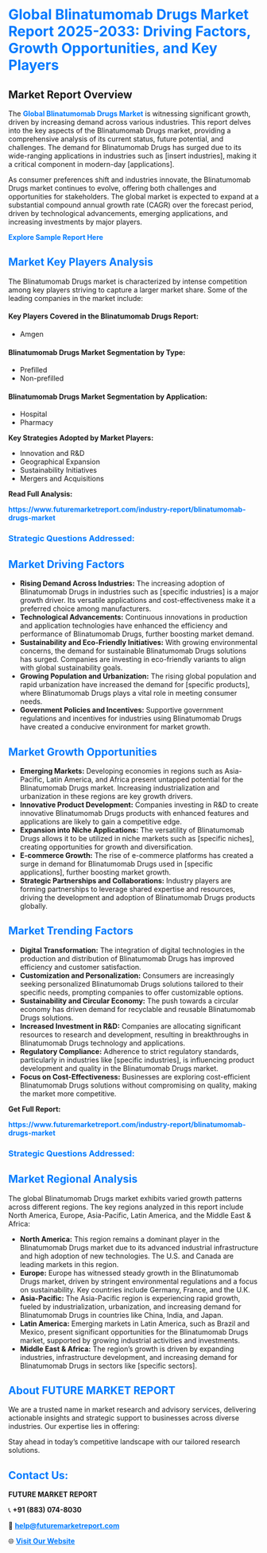 <h1 style="color: #007BFF;">Global Blinatumomab Drugs Market Report 2025-2033: Driving Factors, Growth Opportunities, and Key Players</h1>

<section id="overview">
<h2>Market Report Overview</h2>
<p>The <a href="https://www.futuremarketreport.com/industry-report/blinatumomab-drugs-market" style="color: #007BFF; text-decoration: none;"><strong>Global Blinatumomab Drugs Market</strong></a> is witnessing significant growth, driven by increasing demand across various industries. This report delves into the key aspects of the Blinatumomab Drugs market, providing a comprehensive analysis of its current status, future potential, and challenges. The demand for Blinatumomab Drugs has surged due to its wide-ranging applications in industries such as [insert industries], making it a critical component in modern-day [applications].</p>
<p>As consumer preferences shift and industries innovate, the Blinatumomab Drugs market continues to evolve, offering both challenges and opportunities for stakeholders. The global market is expected to expand at a substantial compound annual growth rate (CAGR) over the forecast period, driven by technological advancements, emerging applications, and increasing investments by major players.</p>
</section>

<section id="overview">
<p><a href="https://www.futuremarketreport.com/request-sample/reportId=43940" style="color: #007BFF; text-decoration: none;"><strong>Explore Sample Report Here</strong></a></p>
</section>

<section id="key-players">
<h2 style="color: #007BFF;">Market Key Players Analysis</h2>
<p>The Blinatumomab Drugs market is characterized by intense competition among key players striving to capture a larger market share. Some of the leading companies in the market include:</p>
<h4>Key Players Covered in the Blinatumomab Drugs Report:</h4>
<ul><li>Amgen</li></ul>
<h4>Blinatumomab Drugs Market Segmentation by Type:</h4>
<ul><li>Prefilled</li><li>Non-prefilled</li></ul>

<h4>Blinatumomab Drugs Market Segmentation by Application:</h4>
<ul><li>Hospital</li><li>Pharmacy</li></ul>
<p><strong>Key Strategies Adopted by Market Players:</strong></p>
<ul>
<li>Innovation and R&D</li>
<li>Geographical Expansion</li>
<li>Sustainability Initiatives</li>
<li>Mergers and Acquisitions</li>
</ul>
</section>

<section>
<p><strong>Read Full Analysis: </strong></p><a href="https://www.futuremarketreport.com/industry-report/blinatumomab-drugs-market" style="color: #007BFF; text-decoration: none;"><strong>https://www.futuremarketreport.com/industry-report/blinatumomab-drugs-market</strong></a>
<h3 style="color: #007BFF;">Strategic Questions Addressed:</h3>
</section>

<section id="driving-factors">
<h2 style="color: #007BFF;">Market Driving Factors</h2>
<ul>
<li><strong>Rising Demand Across Industries:</strong> The increasing adoption of Blinatumomab Drugs in industries such as [specific industries] is a major growth driver. Its versatile applications and cost-effectiveness make it a preferred choice among manufacturers.</li>
<li><strong>Technological Advancements:</strong> Continuous innovations in production and application technologies have enhanced the efficiency and performance of Blinatumomab Drugs, further boosting market demand.</li>
<li><strong>Sustainability and Eco-Friendly Initiatives:</strong> With growing environmental concerns, the demand for sustainable Blinatumomab Drugs solutions has surged. Companies are investing in eco-friendly variants to align with global sustainability goals.</li>
<li><strong>Growing Population and Urbanization:</strong> The rising global population and rapid urbanization have increased the demand for [specific products], where Blinatumomab Drugs plays a vital role in meeting consumer needs.</li>
<li><strong>Government Policies and Incentives:</strong> Supportive government regulations and incentives for industries using Blinatumomab Drugs have created a conducive environment for market growth.</li>
</ul>
</section>

<section id="growth-opportunities">
<h2 style="color: #007BFF;">Market Growth Opportunities</h2>
<ul>
<li><strong>Emerging Markets:</strong> Developing economies in regions such as Asia-Pacific, Latin America, and Africa present untapped potential for the Blinatumomab Drugs market. Increasing industrialization and urbanization in these regions are key growth drivers.</li>
<li><strong>Innovative Product Development:</strong> Companies investing in R&D to create innovative Blinatumomab Drugs products with enhanced features and applications are likely to gain a competitive edge.</li>
<li><strong>Expansion into Niche Applications:</strong> The versatility of Blinatumomab Drugs allows it to be utilized in niche markets such as [specific niches], creating opportunities for growth and diversification.</li>
<li><strong>E-commerce Growth:</strong> The rise of e-commerce platforms has created a surge in demand for Blinatumomab Drugs used in [specific applications], further boosting market growth.</li>
<li><strong>Strategic Partnerships and Collaborations:</strong> Industry players are forming partnerships to leverage shared expertise and resources, driving the development and adoption of Blinatumomab Drugs products globally.</li>
</ul>
</section>

<section id="trending-factors">
<h2 style="color: #007BFF;">Market Trending Factors</h2>
<ul>
<li><strong>Digital Transformation:</strong> The integration of digital technologies in the production and distribution of Blinatumomab Drugs has improved efficiency and customer satisfaction.</li>
<li><strong>Customization and Personalization:</strong> Consumers are increasingly seeking personalized Blinatumomab Drugs solutions tailored to their specific needs, prompting companies to offer customizable options.</li>
<li><strong>Sustainability and Circular Economy:</strong> The push towards a circular economy has driven demand for recyclable and reusable Blinatumomab Drugs solutions.</li>
<li><strong>Increased Investment in R&D:</strong> Companies are allocating significant resources to research and development, resulting in breakthroughs in Blinatumomab Drugs technology and applications.</li>
<li><strong>Regulatory Compliance:</strong> Adherence to strict regulatory standards, particularly in industries like [specific industries], is influencing product development and quality in the Blinatumomab Drugs market.</li>
<li><strong>Focus on Cost-Effectiveness:</strong> Businesses are exploring cost-efficient Blinatumomab Drugs solutions without compromising on quality, making the market more competitive.</li>
</ul>
</section>

<section>
<p><strong>Get Full Report: </strong></p><a href="https://www.futuremarketreport.com/industry-report/blinatumomab-drugs-market" style="color: #007BFF; text-decoration: none;"><strong>https://www.futuremarketreport.com/industry-report/blinatumomab-drugs-market</strong></a>
<h3 style="color: #007BFF;">Strategic Questions Addressed:</h3>
</section>


<section id="regional-analysis">
<h2 style="color: #007BFF;">Market Regional Analysis</h2>
<p>The global Blinatumomab Drugs market exhibits varied growth patterns across different regions. The key regions analyzed in this report include North America, Europe, Asia-Pacific, Latin America, and the Middle East & Africa:</p>
<ul>
<li><strong>North America:</strong> This region remains a dominant player in the Blinatumomab Drugs market due to its advanced industrial infrastructure and high adoption of new technologies. The U.S. and Canada are leading markets in this region.</li>
<li><strong>Europe:</strong> Europe has witnessed steady growth in the Blinatumomab Drugs market, driven by stringent environmental regulations and a focus on sustainability. Key countries include Germany, France, and the U.K.</li>
<li><strong>Asia-Pacific:</strong> The Asia-Pacific region is experiencing rapid growth, fueled by industrialization, urbanization, and increasing demand for Blinatumomab Drugs in countries like China, India, and Japan.</li>
<li><strong>Latin America:</strong> Emerging markets in Latin America, such as Brazil and Mexico, present significant opportunities for the Blinatumomab Drugs market, supported by growing industrial activities and investments.</li>
<li><strong>Middle East & Africa:</strong> The region’s growth is driven by expanding industries, infrastructure development, and increasing demand for Blinatumomab Drugs in sectors like [specific sectors].</li>
</ul>
</section>

<footer>
<h2 style="color: #007BFF;">About FUTURE MARKET REPORT</h2>
<p>We are a trusted name in market research and advisory services, delivering actionable insights and strategic support to businesses across diverse industries. Our expertise lies in offering:</p>

<p>Stay ahead in today’s competitive landscape with our tailored research solutions.</p>

<h2 style="color: #007BFF;">Contact Us:</h2>
<p><strong>FUTURE MARKET REPORT</strong></p>
<p>📞 <strong>+91 (883) 074-8030</strong></p>
<p>📧 <strong><a href="mailto:help@futuremarketreport.com" style="color: #007BFF;">help@futuremarketreport.com</a></strong></p>
<p>🌐 <strong><a href="https://www.futuremarketreport.com/" style="color: #007BFF;">Visit Our Website</a></strong></p>
</footer>